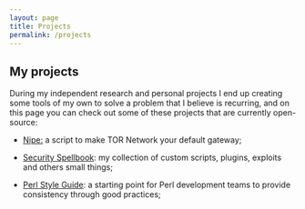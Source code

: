 ```yaml
---
layout: page
title: Projects
permalink: /projects
---
```


## My projects

During my independent research and personal projects I end up creating some tools of my own to solve a problem that I believe is recurring, and on this page you can check out some of these projects that are currently open-source:

* [Nipe:](https://github.com/GouveaHeitor/nipe) a script to make TOR Network your default gateway;

* [Security Spellbook](https://github.com/GouveaHeitor/security-spellbook): my collection of custom scripts, plugins, exploits and others small things;

* [Perl Style Guide](https://github.com/GouveaHeitor/perl-style-guide): a starting point for Perl development teams to provide consistency through good practices;